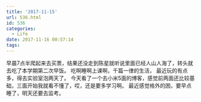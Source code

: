 ```yaml
---
title: '2017-11-15'
url: 536.html
id: 536
categories:
  - Life
date: 2017-11-16 00:57:14
tags:
---
```


早晨7点半爬起来去买票，结果还没走到陈星就听说里面已经人山人海了，转头就去吃了本学期第二次早饭。 吃啊睡啊上课啊，千篇一律的生活， 最近玩的有点多，得去实验室泡两天了。 今天看了一个去小米5面的博客，感觉前两面还比较基础，三面开始我就看不懂了，哎，还是要多学习啊。 最近感觉格外的困，要早点睡了，明天还要去监考。